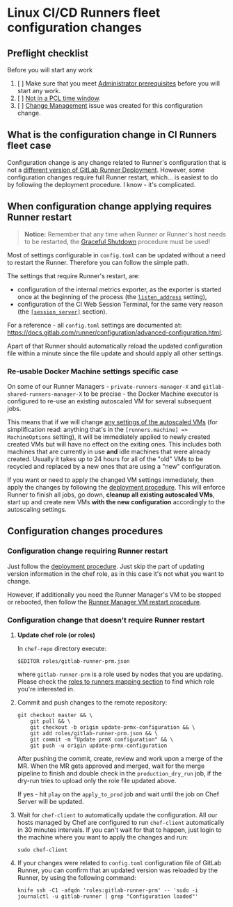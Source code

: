 # Linux CI/CD Runners fleet configuration changes

## Preflight checklist

Before you will start any work

1. [ ] Make sure that you meet [Administrator prerequisites](README.md#administrator-prerequisites) before you will
   start any work.
1. [ ] [Not in a PCL time window](../README.md#production-change-lock-pcl).
1. [ ] [Change Management](https://about.gitlab.com/handbook/engineering/infrastructure/change-management/) issue was
   created for this configuration change.

## What is the configuration change in CI Runners fleet case

Configuration change is any change related to Runner's configuration that is not
a [different version of GitLab Runner Deployment](deployment.md). However, some configuration changes require
full Runner restart, which... is easiest to do by following the deployment procedure. I know - it's complicated.

## When configuration change applying requires Runner restart

> **Notice:** Remember that any time when Runner or Runner's host needs to be restarted, the
> [Graceful Shutdown](graceful-shutdown.md) procedure must be used!

Most of settings configurable in `config.toml` can be updated without a need to restart the Runner. Therefore
you can follow the simple path.

The settings that require Runner's restart, are:

- configuration of the internal metrics exporter, as the exporter is started once at the beginning of the process
  (the [`listen_address`](https://docs.gitlab.com/runner/configuration/advanced-configuration.html#the-global-section)
  setting),
- configuration of the CI Web Session Terminal, for the same very reason (the
  [`[session_server]`](https://docs.gitlab.com/runner/configuration/advanced-configuration.html#the-session_server-section)
  section).

For a reference - all `config.toml` settings are documented at: <https://docs.gitlab.com/runner/configuration/advanced-configuration.html>.

Apart of that Runner should automatically reload the updated configuration file within a minute since the file
update and should apply all other settings.

### Re-usable Docker Machine settings specific case

On some of our Runner Managers - `private-runners-manager-X` and `gitlab-shared-runners-manager-X` to be precise -
the Docker Machine executor is configured to re-use an existing autoscaled VM for several subsequent jobs.

This means that if we will change
[any settings of the autoscaled VMs](https://docs.gitlab.com/runner/configuration/advanced-configuration.html#the-runnersmachine-section)
(for simplification read: anything that's in the `[runners.machine] => MachineOptions` setting), it will be immediately
applied to newly created created VMs but will have no effect on the exiting ones. This includes both machines that
are currently in use **and** idle machines that were already created. Usually it takes up to 24 hours for
all of the "old" VMs to be recycled and replaced by a new ones that are using a "new" configuration.

If you want or need to apply the changed VM settings immediately, then apply the changes by following the
[deployment procedure](deployment.md). This will enforce Runner to finish all jobs, go down, **cleanup all existing
autoscaled VMs**, start up and create new VMs **with the new configuration** accordingly to the autoscaling settings.

## Configuration changes procedures

### Configuration change requiring Runner restart

Just follow the [deployment procedure](deployment.md). Just skip the part of updating version information in the
chef role, as in this case it's not what you want to change.

However, if additionally you need the Runner Manager's VM to be stopped or rebooted, then follow the
[Runner Manager VM restart procedure](graceful-shutdown.md#how-to-stop-or-restart-runner-managers-vm-with-graceful-shutdown).

### Configuration change that doesn't require Runner restart

1. **Update chef role (or roles)**

    In `chef-repo` directory execute:

    ```shell
    $EDITOR roles/gitlab-runner-prm.json
    ```

    where `gitlab-runner-prm` is a role used by nodes that you are updating. Please check the
    [roles to runners mapping section](README.md#roles-dependency) to find which role you're interested in.

1. Commit and push changes to the remote repository:

    ```shell
    git checkout master && \
        git pull && \
        git checkout -b origin update-prmx-configuration && \
        git add roles/gitlab-runner-prm.json && \
        git commit -m "Update prmX configuration" && \
        git push -u origin update-prmx-configuration
    ```

   After pushing the commit, create, review and work upon a merge of the MR. When the MR gets approved and merged,
   wait for the merge pipeline to finish and double check in the `production_dry_run` job, if the dry-run tries to
   upload only the role file updated above.

   If yes - hit `play` on the `apply_to_prod` job and wait until the job on Chef Server will be updated.

1. Wait for `chef-client` to automatically update the configuration. All our hosts managed by Chef are configured
   to run `chef-client` automatically in 30 minutes intervals. If you can't wait for that to happen, just login
   to the machine where you want to apply the changes and run:

    ```shell
    sudo chef-client
    ```

1. If your changes were related to `config.toml` configuration file of GitLab Runner, you can confirm that
   an updated version was reloaded by the Runner, by using the following command:

    ```shell
    knife ssh -C1 -afqdn 'roles:gitlab-runner-prm' -- 'sudo -i journalctl -u gitlab-runner | grep "Configuration loaded"'
    ```

